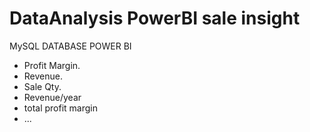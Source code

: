 # DataAnalysis PowerBI sale insight
MySQL DATABASE
POWER BI
- Profit Margin.
- Revenue.
- Sale Qty.
- Revenue/year
- total profit margin 
- ...

